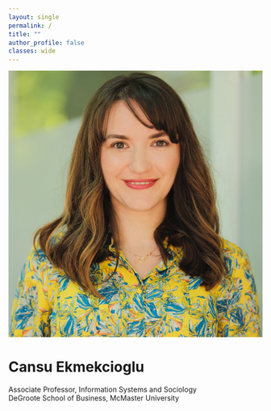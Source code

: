```yaml
---
layout: single
permalink: /
title: ""
author_profile: false
classes: wide
---
```


<div class="homepage-content">
  <img src="/images/Cansu.jpeg" alt="Cansu Ekmekcioglu" class="profile-image">

  <h1>Cansu Ekmekcioglu</h1>

  <div class="subtitle">
    Associate Professor, Information Systems and Sociology<br>
    DeGroote School of Business, McMaster University
  </div>

  <div class="social-links">
    <a href="mailto:ekmekcic@mcmaster.ca" aria-label="Email">
      <i class="fas fa-envelope"></i>
    </a>
    <a href="https://twitter.com/Cansu_ED" target="_blank" rel="noopener" aria-label="Twitter">
      <i class="fab fa-twitter"></i>
    </a>
    <a href="https://www.linkedin.com/in/cansu-ekmekcioglu/" target="_blank" rel="noopener" aria-label="LinkedIn">
      <i class="fab fa-linkedin"></i>
    </a>
    <a href="https://github.com/CansuED" target="_blank" rel="noopener" aria-label="GitHub">
      <i class="fab fa-github"></i>
    </a>
    <a href="https://scholar.google.ca/citations?user=piapLkEAAAAJ&hl=en" target="_blank" rel="noopener" aria-label="Google Scholar">
      <i class="fas fa-graduation-cap"></i>
    </a>
  </div>
</div>